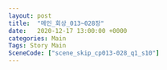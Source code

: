 ```yaml
---
layout: post
title:  "메인_회상_013~028장"
date:   2020-12-17 13:00:00 +0000
categories: Main
Tags: Story Main
SceneCode: ["scene_skip_cp013-028_q1_s10"]
---
```

